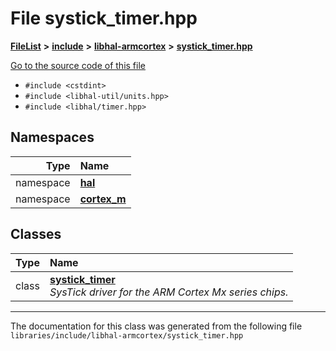 

# File systick\_timer.hpp



[**FileList**](files.md) **>** [**include**](dir_cba0faac6e93618a6e2539705915bd70.md) **>** [**libhal-armcortex**](dir_b3459571a2adf19d50d3ad84e10dbc87.md) **>** [**systick\_timer.hpp**](systick__timer_8hpp.md)

[Go to the source code of this file](systick__timer_8hpp_source.md)



* `#include <cstdint>`
* `#include <libhal-util/units.hpp>`
* `#include <libhal/timer.hpp>`













## Namespaces

| Type | Name |
| ---: | :--- |
| namespace | [**hal**](namespacehal.md) <br> |
| namespace | [**cortex\_m**](namespacehal_1_1cortex__m.md) <br> |


## Classes

| Type | Name |
| ---: | :--- |
| class | [**systick\_timer**](classhal_1_1cortex__m_1_1systick__timer.md) <br>_SysTick driver for the ARM Cortex Mx series chips._  |



















































------------------------------
The documentation for this class was generated from the following file `libraries/include/libhal-armcortex/systick_timer.hpp`

